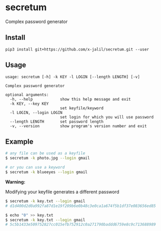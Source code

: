 
# secretum
Complex password generator

## Install

```
pip3 install git+https://github.com/x-jalil/secretum.git --user
```

## Usage
```
usage: secretum [-h] -k KEY -l LOGIN [--length LENGTH] [-v]

Complex password generator

optional arguments:
  -h, --help            show this help message and exit
  -k KEY, --key KEY
                        set keyfile/keyword
  -l LOGIN, --login LOGIN
                        set login for which you will use password
  --length LENGTH       set password length
  -v, --version         show program's version number and exit
```

## Example
```bash
# any file can be used as a keyfile
$ secretum -k photo.jpg --login gmail

# or you can use a keyword
$ secretum -k blueeyes --login gmail
```

**Warning:**

Modifying your keyfile generates a different password
```bash
$ secretum -k key.txt --login gmail
# d1d400d2d0a992fa87d1e19f209b6e0b48c3e0ca1a674f5b1df37e083656ed85

$ echo "0" >> key.txt
$ secretum -k key.txt --login gmail
# 5c5b1433e509752827cc015efb752912c0a271790baddd6759e8c9c713688989
```




